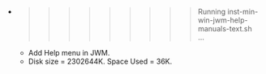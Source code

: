 * >>>>>>>>> Running inst-min-win-jwm-help-manuals-text.sh ...
  * Add Help menu in JWM.
  * Disk size = 2302644K. Space Used = 36K.
